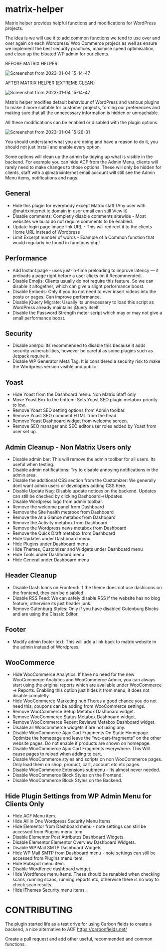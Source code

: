 # matrix-helper

Matrix helper provides helpful functions and modifications for WordPress projects.

The idea is we will use it to add common functions we tend to use over and over again on each Wordpress/ Woo Commerce projecs as well as ensure we implement the best security practices, maximise speed optimisiation, and clean up the bloated WP admin for our clients.

BEFORE MATRIX HELPER:

![Screenshot from 2023-01-04 15-14-47](https://user-images.githubusercontent.com/47034430/210589061-d1944f48-38e7-474b-9dc6-ba00a7553830.png)

AFTER MATRIX HELPER (EXTREME CLEAN)

![Screenshot from 2023-01-04 15-14-47](https://user-images.githubusercontent.com/47034430/210589230-e0c163b2-9029-4029-9c1f-3ba95d7fa50f.png)


Matrix helper modifies default behaviour of WordPress and various plugins to make it more suitable for customer projects, forcing our preferences and making sure that all the unnecessary information is hidden or unreachable.

All these modifications can be enabled or disabled with the plugin options.

![Screenshot from 2023-01-04 15-26-31](https://user-images.githubusercontent.com/47034430/210589455-3bd25cda-58c9-42b0-b138-b16fa3b780ca.png) 

You should understand what you are doing and have a reason to do it, you should not just install and enable every option.

Some options will clean up the admin by tidying up what is visible in the backend. For example you can hide ACF from the Admin Menu, clients will rarely need to make changes to those options. These will only be hidden for clients, staff with a @matrixinternet email account will still see the Admin Menu items, notifications and nags.

## General

- Hide this plugin for everybody except Matrix staff (Any user with @matrixinternet.ie domain in user email can still View it)
- Disable comments: Completly disable comments sitewide - Most websites we build do not require comments to be enabled.
- Update login page image link URL - This will redirect it to the clients Home URL instead of Wordpress
- Limit Excerpt number of words - Example of a Common function that would regularly be found in functions.php!

## Performance

- Add Instant.page - uses just-in-time preloading to improve latency — it preloads a page right before a user clicks on it.Recommended.
- Disable Emojis: Clients usually do not require this feature. So we can disable it altogether, which can give a slight performance boost.
- Disable Embeds: Only if you do not need to ever insert videos into the posts or pages. Can improve performance.
- Disable jQuery Migrate: Usually its unnecessary to load this script as WordPress already maintains jQuery itself.
- Disable the Password Strength meter script which may or may not give a small performance boost.

## Security

- Disable xmlrpc: Its recommended to disable this because it adds security vulnerabilities, however be careful as some plugins such as Jetpack require it.
- Disable WP Generator Meta Tag: It is considered a security risk to make the Wordpress version visible and public.

## Yoast

- Hide Yoast from the Dashboard menu. Non Matrix Staff only
- Move Yoast Box to the bottom: Sets Yoast SEO plugin metabox priority to low.
- Remove Yoast SEO setting options from Admin toolbar.
- Remove Yoast SEO comment HTML from the head.
- Remove Yoast Dashboard widget from welcome screen.
- Remove SEO manager and SEO editor user roles added by Yoast from user set up.

## Admin Cleanup - Non Matrix Users only

- Disable admin bar: This will remove the admin toolbar for all users. Its useful when testing.
- Disable admin notifications: Try to disable annoying notifications in the admin area.
- Disable the additional CSS section from the Customizer: We generally dont want admin users or developers adding CSS here.
- Disable Update Nag: Disable update notices on the backend. Updates can still be checked by clicking Dashboard->Updates
- Disable Wordpress logo from admin toolbar.
- Remove the welcome panel from Dashboard
- Remove the Site health metabox from Dashboard
- Remove the At a Glance metabox from Dashboard
- Remove the Activity metabox from Dashboard
- Remove the Wordpress news metabox from Dashboard
- Remove the Quick Draft metabox from Dashboard
- Hide Updates under Dashboard menu
- Hide Plugins under Dashboard menu
- Hide Themes, Customizer and Widgets under Dashboard menu
- Hide Tools under Dashboard menu
- Hide General under Dashboard menu

## Header Cleanup

- Disable Dash Icons on Frontend: If the theme does not use dashicons on the frontend, they can be disabled.
- Disable RSS Feed: We can safely disable RSS if the website has no blog feature, otherwise its just header junk.
- Remove Gutenburg Styles: Only if you have disabled Gutenburg Blocks and are using the Classic Editor.

## Footer

- Modify admin footer text: This will add a link back to matrix website in the admin instead of Wordpress.

## WooCommerce

- Hide WooCommerce Analytics. If have no need for the new WooCommerce Analytics and WooCommerce Admin, you can always start using the original reports which are available under WooCommerce -> Reports. Enabling this option just hides it from menu, it does not disable completly.
- Hide WooCommerce Marketing hub.Theres a good chance you do not need this, coupons can be adding from WooCommerce settings.
- Remove WooCommerce Setup Metabox Dashboard widget.
- Remove WooCommerce Status Metabox Dashboard widget.
- Remove WooCommerce Recent Reviews Metabox Dashboard widget.
- Disable all Woocommerce widgets if are not using any.
- Disable WooCommerce Ajax Cart Fragments On Static Homepage. Optimize the homepage and leave the “wc-cart-fragments” on the other website pages. Do not enable if products are shown on homepage.
- Disable WooCommerce Ajax Cart Fragments everywhere. This Will cause pages to reload when adding to cart.
- Disable WooCommerce styles and scripts on non WooCommerce pages. Only load them on shop, product, cart, account etc etc pages.
- Disable WooCommerce Extensions submenu - Its almost never needed.
- Disable WooCommerce Block Styles on the Frontend.
- Disable WooCommerce Block Styles on the Backend.

## Hide Plugin Settings from WP Admin Menu for Clients Only

- Hide ACF Menu item.
- Hide All in One Wordpress Security Menu Items.
- Hide Elementor from Dashboard menu - note settings can still be accessed from Plugins menu item.
- Disable Elementor Post Attributes Dashboard Widgets.
- Disable Elementor Elementor Overview Dashboard Widgets.
- Disable WP Mail SMTP Dashboard Widgets.
- Hide WP Mail SMTP from Dashboard menu - note settings can still be accessed from Plugins menu item.
- Hide Hubspot menu item.
- Disable Wordfence dashboard widget.
- Hide Wordfence menu items. These should be renabled when checking scans, running scans, running reports etc, otherwise there is no way to check scan results.
- Hide iThemes Security menu items.

# CONTRIBUTING

The plugin started life as a test drive for using Carbon fields to create a backend, a nice alternative to ACF
https://carbonfields.net/

Create a pull request and add other useful, recommended and common functions.   
